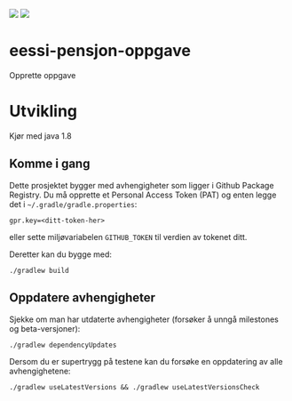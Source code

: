 ![](https://github.com/navikt/eessi-pensjon-oppgave/workflows/Bygg%20og%20deploy%20Q2/badge.svg)
![](https://github.com/navikt/eessi-pensjon-oppgave/workflows/Manuell%20deploy/badge.svg)

# eessi-pensjon-oppgave
Opprette oppgave

# Utvikling

Kjør med java 1.8

## Komme i gang

Dette prosjektet bygger med avhengigheter som ligger i Github Package Registry.
Du må opprette et Personal Access Token (PAT) og enten legge det i 
`~/.gradle/gradle.properties`:
```properties
gpr.key=<ditt-token-her>
```
eller sette miljøvariabelen `GITHUB_TOKEN` til verdien av tokenet ditt.

Deretter kan du bygge med:
```
./gradlew build
```

## Oppdatere avhengigheter

Sjekke om man har utdaterte avhengigheter (forsøker å unngå milestones og beta-versjoner):

```
./gradlew dependencyUpdates
```

Dersom du er supertrygg på testene kan du forsøke en oppdatering av alle avhengighetene:

```
./gradlew useLatestVersions && ./gradlew useLatestVersionsCheck
```
